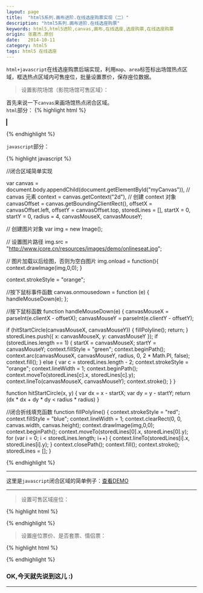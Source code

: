 ```yaml
---
layout: page
title:  "html5系列.画布进阶.在线选座购票实现（二）"
description: "html5系列.画布进阶.在线选座购票"
keywords: html5,html5进阶,canvas,画布,在线选座,选座购票,在线选座购票
origin: 张嘉杰.原创
date:   2014-10-11
category: html5
tags: html5 在线选座
---
```

`html+javascript`在线选座购票后端实现，利用`map`、`area`标签标出场馆热点区域，框选热点区域内可售座位，批量设置票价，保存座位数据。
<!--more-->

> 设置影院场馆（影院场馆可售区域）：

首先来说一下`canvas`来画场馆热点闭合区域。  
`html`部分：
{% highlight html %}

<canvas id="canvas" width=300 height=300 style="border:1px solid #000; background-color: ivory;"></canvas>

{% endhighlight %}

`javascript`部分：

{% highlight javascript %}

//闭合区域简单实现

var canvas = document.body.appendChild(document.getElementById("myCanvas")), // canvas 元素
    context = canvas.getContext("2d"), // 创建 context 对象
    canvasOffset = canvas.getBoundingClientRect(),
    offsetX = canvasOffset.left,
    offsetY = canvasOffset.top,
    storedLines = [],
    startX = 0,
    startY = 0,
    radius = 4,
    canvasMouseX,
    canvasMouseY;

// 创建图片对象
var img = new Image();

// 设置图片路径
img.src = "http://www.jcore.cn/resources/images/demo/onlineseat.jpg";

// 图片加载以后绘图，否则为空白图片
img.onload = function(){
	context.drawImage(img,0,0);
}

context.strokeStyle = "orange";

//按下鼠标事件函数
canvas.onmousedown = function (e) {
  handleMouseDown(e);
};

//按下鼠标函数
function handleMouseDown(e) {
  canvasMouseX = parseInt(e.clientX - offsetX);
  canvasMouseY = parseInt(e.clientY - offsetY);

  if (hitStartCircle(canvasMouseX, canvasMouseY)) {
    fillPolyline();
    return;
  }
  storedLines.push({
    x: canvasMouseX,
    y: canvasMouseY
  });
  if (storedLines.length == 1) {
    startX = canvasMouseX;
    startY = canvasMouseY;
    context.fillStyle = "green";
    context.beginPath();
    context.arc(canvasMouseX, canvasMouseY, radius, 0, 2 * Math.PI, false);
    context.fill();
  } else {
    var c = storedLines.length - 2;
    context.strokeStyle = "orange";
    context.lineWidth = 1;
    context.beginPath();
    context.moveTo(storedLines[c].x, storedLines[c].y);
    context.lineTo(canvasMouseX, canvasMouseY);
    context.stroke();
  }
}

function hitStartCircle(x, y) {
  var dx = x - startX;
  var dy = y - startY;
  return (dx * dx + dy * dy < radius * radius)
}

//闭合折线填充函数
function fillPolyline() {
  context.strokeStyle = "red";
  context.fillStyle = "blue";
  context.lineWidth = 1;
  context.clearRect(0, 0, canvas.width, canvas.height);
  context.drawImage(img,0,0);
  context.beginPath();
  context.moveTo(storedLines[0].x, storedLines[0].y);
  for (var i = 0; i < storedLines.length; i++) {
    context.lineTo(storedLines[i].x, storedLines[i].y);
  }
  context.closePath();
  context.fill();
  context.stroke();
  storedLines = [];
}

{% endhighlight %}

-----------------------

这里是`javascript`闭合区域的简单例子：<a class="btn btn-primary btn-sm" href="/resources/demo{{ page.url}}-polygon.html" target="_blank">查看DEMO</a> 

-----------------------

> 设置可售区域座位：

{% highlight html %}

{% endhighlight %}

> 设置座位票价、是否套票、情侣票：

{% highlight html %}

{% endhighlight %}

### OK,今天就先说到这儿 :)

-----------------------


